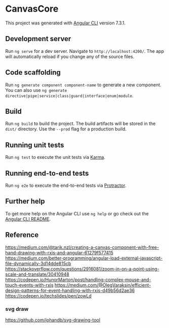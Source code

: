 # CanvasCore

This project was generated with [Angular CLI](https://github.com/angular/angular-cli) version 7.3.1.

## Development server

Run `ng serve` for a dev server. Navigate to `http://localhost:4200/`. The app will automatically reload if you change any of the source files.

## Code scaffolding

Run `ng generate component component-name` to generate a new component. You can also use `ng generate directive|pipe|service|class|guard|interface|enum|module`.

## Build

Run `ng build` to build the project. The build artifacts will be stored in the `dist/` directory. Use the `--prod` flag for a production build.

## Running unit tests

Run `ng test` to execute the unit tests via [Karma](https://karma-runner.github.io).

## Running end-to-end tests

Run `ng e2e` to execute the end-to-end tests via [Protractor](http://www.protractortest.org/).

## Further help

To get more help on the Angular CLI use `ng help` or go check out the [Angular CLI README](https://github.com/angular/angular-cli/blob/master/README.md).

## Reference
https://medium.com/@tarik.nzl/creating-a-canvas-component-with-free-hand-drawing-with-rxjs-and-angular-61279f577415
https://medium.com/better-programming/angular-load-external-javascript-file-dynamically-3d14dde815cb
https://stackoverflow.com/questions/2916081/zoom-in-on-a-point-using-scale-and-translate/30410948
https://codepen.io/HunorMarton/post/handling-complex-mouse-and-touch-events-with-rxjs
https://medium.com/@OlegVaraksin/efficient-design-patterns-for-event-handling-with-rxjs-d49b56d2ae36
https://codepen.io/techslides/pen/zowLd

### svg draw
https://github.com/johandb/svg-drawing-tool